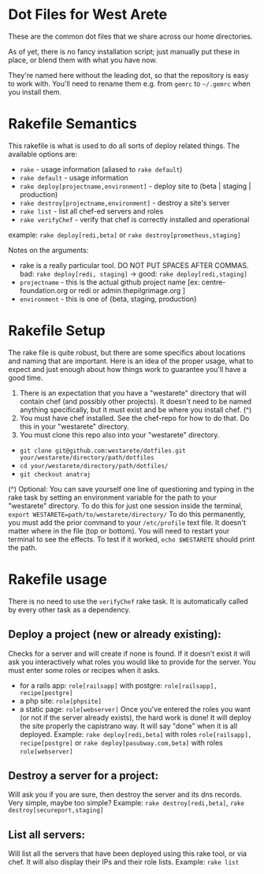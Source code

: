 # Dot Files for West Arete

These are the common dot files that we share across our home directories.

As of yet, there is no fancy installation script; just manually put these in
place, or blend them with what you have now. 

They're named here without the leading dot, so that the repository is easy to
work with. You'll need to rename them e.g. from `gemrc` to `~/.gemrc` when you
install them.

Rakefile Semantics
==================

This rakefile is what is used to do all sorts of deploy related things. The available options are:

* `rake` - usage information (aliased to `rake default`) 
* `rake default` - usage information
* `rake deploy[projectname,environment]` - deploy site to (beta | staging | production)
* `rake destroy[projectname,environment]` - destroy a site's server
* `rake list` - list all chef-ed servers and roles
* `rake verifyChef` - verify that chef is correctly installed and operational

example: `rake deploy[redi,beta]` or `rake destroy[prometheus,staging]`

Notes on the arguments: 

* rake is a really particular tool. DO NOT PUT SPACES AFTER COMMAS. bad: `rake deploy[redi, staging]` -> good: `rake deploy[redi,staging]`
* `projectname` - this is the actual github project name [ex: centre-foundation.org or redi or admin.thepilgrimage.org ]
* `environment` - this is one of {beta, staging, production}

Rakefile Setup
==============

The rake file is quite robust, but there are some specifics about locations and naming that are important. Here is an idea of the proper usage, what to expect and just enough about how things work to guarantee you'll have a good time.

1. There is an expectation that you have a "westarete" directory that will contain chef (and possibly other projects). It doesn't need to be named anything specifically, but it must exist and be where you install chef. (^)
2. You must have chef installed. See the chef-repo for how to do that. Do this in your "westarete" directory.
3. You must clone this repo also into your "westarete" directory.
* `git clone git@github.com:westarete/dotfiles.git your/westarete/directory/path/dotfiles`
* `cd your/westarete/directory/path/dotfiles/`
* `git checkout anatraj`

(^) Optional: You can save yourself one line of questioning and typing in the rake task by setting an environment variable for the path to your "westarete" directory. To do this for just one session inside the terminal, 
`export WESTARETE=path/to/westarete/directory/`
To do this permanently, you must add the prior command to your `/etc/profile` text file. It doesn't matter where in the file (top or bottom). You will need to restart your terminal to see the effects. To test if it worked, `echo $WESTARETE` should print the path.

Rakefile usage
==============

There is no need to use the `verifyChef` rake task. It is automatically called by every other task as a dependency.

Deploy a project (new or already existing):
-------------------------------------------
Checks for a server and will create if none is found. If it doesn't exist it will ask you interactively what roles you would like to provide for the server. You must enter some roles or recipes when it asks.
* for a rails app: `role[railsapp]` with postgre: `role[railsapp], recipe[postgre]`
* a php site: `role[phpsite]`
* a static page: `role[webserver]`
Once you've entered the roles you want (or not if the server already exists), the hard work is done! It will deploy the site properly the capistrano way. It will say "done" when it is all deployed.
Example: `rake deploy[redi,beta]` with roles `role[railsapp], recipe[postgre]` or `rake deploy[pasubway.com,beta]` with roles `role[webserver]`


Destroy a server for a project:
-------------------------------
Will ask you if you are sure, then destroy the server and its dns records. Very simple, maybe too simple?
Example: `rake destroy[redi,beta]`, `rake destroy[secureport,staging]`

List all servers:
-----------------
Will list all the servers that have been deployed using this rake tool, or via chef. It will also display their IPs and their role lists.
Example: `rake list`